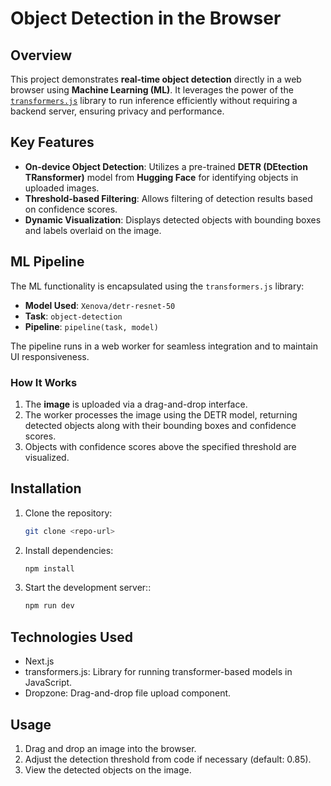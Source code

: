 # Object Detection in the Browser

## Overview

This project demonstrates **real-time object detection** directly in a web browser using **Machine Learning (ML)**. It leverages the power of the [`transformers.js`](https://xenova.github.io/transformers.js/) library to run inference efficiently without requiring a backend server, ensuring privacy and performance.

## Key Features

- **On-device Object Detection**: Utilizes a pre-trained **DETR (DEtection TRansformer)** model from **Hugging Face** for identifying objects in uploaded images.
- **Threshold-based Filtering**: Allows filtering of detection results based on confidence scores.
- **Dynamic Visualization**: Displays detected objects with bounding boxes and labels overlaid on the image.

## ML Pipeline

The ML functionality is encapsulated using the `transformers.js` library:
- **Model Used**: `Xenova/detr-resnet-50`
- **Task**: `object-detection`
- **Pipeline**: `pipeline(task, model)`

The pipeline runs in a web worker for seamless integration and to maintain UI responsiveness.

### How It Works
1. The **image** is uploaded via a drag-and-drop interface.
2. The worker processes the image using the DETR model, returning detected objects along with their bounding boxes and confidence scores.
3. Objects with confidence scores above the specified threshold are visualized.

## Installation

1. Clone the repository:
   ```bash
   git clone <repo-url>
   ```


2. Install dependencies:
   ```bash
   npm install
   ```
3. Start the development server::
   ```bash
   npm run dev
   ```


## Technologies Used
<ul> 
<li>Next.js
</li>
<li>transformers.js: Library for running transformer-based models in JavaScript.</li>
<li> Dropzone: Drag-and-drop file upload component.</li>

</ul>

## Usage
<ol>
<li>Drag and drop an image into the browser.</li>
<li>Adjust the detection threshold from code if necessary (default: 0.85).</li>
<li>View the detected objects on the image.</li>

</ol>



